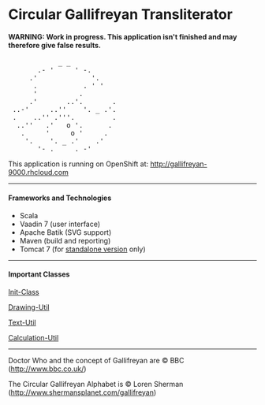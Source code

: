 # Circular Gallifreyan Transliterator

#### WARNING: Work in progress. This application isn't finished and may therefore give false results.

<pre>
            _ _
       .- '     ' -.
     .'             '.
      .           . ' '
      '          .
     .'       ..'.       .
 ..-'     ..''    '. _ .'.
 .    ..'' .'''.         .
  ..''   .'   o '.      .
   .     '     o '     .
    '.    '. _ .'    .'
       '- . _ _ . -'
</pre>

This application is running on OpenShift at: http://gallifreyan-9000.rhcloud.com

---------------------------------------

#### Frameworks and Technologies

* Scala
* Vaadin 7 (user interface)
* Apache Batik (SVG support)
* Maven (build and reporting)
* Tomcat 7 (for [standalone version](/deployments/standalone/gallifreyan) only)

---------------------------------------

#### Important Classes

[Init-Class](/src/main/scala/gallifreyan/GallifreyanInit.scala)

[Drawing-Util](/src/main/scala/gallifreyan/util/DrawUtil.scala)

[Text-Util](/src/main/scala/gallifreyan/util/TextUtil.scala)

[Calculation-Util](/src/main/scala/gallifreyan/util/CalcUtil.scala)

---------------------------------------

Doctor Who and the concept of Gallifreyan are © BBC (http://www.bbc.co.uk/)

The Circular Gallifreyan Alphabet is © Loren Sherman (http://www.shermansplanet.com/gallifreyan)
